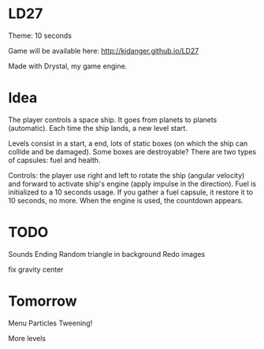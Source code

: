 LD27
====

Theme: 10 seconds

Game will be available here: http://kidanger.github.io/LD27

Made with Drystal, my game engine.

Idea
====

The player controls a space ship.
It goes from planets to planets (automatic). Each time the ship lands, a new level start.

Levels consist in a start, a end, lots of static boxes (on which the ship can collide and be damaged).
Some boxes are destroyable?
There are two types of capsules: fuel and health.

Controls: the player use right and left to rotate the ship (angular velocity) and forward to activate ship's engine (apply impulse in the direction).
Fuel is initialized to a 10 seconds usage. If you gather a fuel capsule, it restore it to 10 seconds, no more.
When the engine is used, the countdown appears.


TODO
====

Sounds
Ending
Random triangle in background
Redo images

fix gravity center


Tomorrow
========

Menu
Particles
Tweening!

More levels
